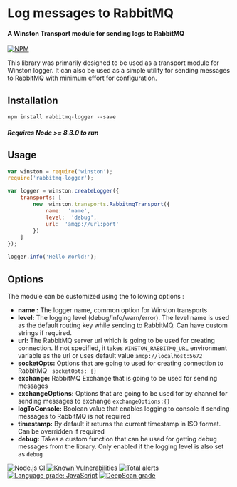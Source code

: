 # Log messages to RabbitMQ
#### A Winston Transport module for sending logs to RabbitMQ
[![NPM](https://nodei.co/npm/rabbitmq-logger.png)](https://nodei.co/npm/winston-daily-rotate-file/)

This library was primarily designed to be used as a transport module for Winston logger.
It can also be used as a simple utility for sending messages to RabbitMQ with minimum effort for configuration.

## Installation
    npm install rabbitmq-logger --save 
##### Requires Node >= 8.3.0 to run

## Usage
``` js
var winston = require('winston');
require('rabbitmq-logger');

var logger = winston.createLogger({
	transports: [
		new  winston.transports.RabbitmqTransport({
			name:  'name',
			level:  'debug',
			url:  'amqp://url:port'
		})
	]
});

logger.info('Hello World!');
```   
## Options
The module can be customized using the following options :

 - **name :** The logger name, common option for Winston transports
 - **level:** The logging level (debug/info/warn/error). The level name is used as the default routing key while sending to RabbitMQ. Can have custom strings if required.
 -  **url:** The RabbitMQ server url which is going to be used for creating connection. If not specified, it takes ```WINSTON_RABBITMQ_URL``` environment variable as the url or uses default value ```amqp://localhost:5672```
 - **socketOpts:** Options that are going to used for creating connection to RabbitMQ  ``` socketOpts: {}```
- **exchange:** RabbitMQ Exchange that is going to be used for sending messages
- **exchangeOptions:** Options that are going to be used for by channel for sending messages to exchange ```exchangeOptions:{} ```
-   **logToConsole:** Boolean value that enables logging to console if sending messages to RabbitMQ is not required
-  **timestamp:** By default it returns the current timestamp in ISO format. Can be overridden if required
- **debug:** Takes a custom function that can be used for getting debug messages from the library. Only enabled if the logging level is also set as ```debug```
  

![Node.js CI](https://github.com/debarghyab/winston-rabbitmq-transport/workflows/Node.js%20CI/badge.svg?branch=master)
[![Known Vulnerabilities](https://snyk.io/test/github/debarghyab/winston-rabbitmq-transport/badge.svg?targetFile=package.json)](https://snyk.io/test/github/debarghyab/winston-rabbitmq-transport?targetFile=package.json)
[![Total alerts](https://img.shields.io/lgtm/alerts/g/debarghyab/winston-rabbitmq-transport.svg?logo=lgtm&logoWidth=18)](https://lgtm.com/projects/g/debarghyab/winston-rabbitmq-transport/alerts/)
[![Language grade: JavaScript](https://img.shields.io/lgtm/grade/javascript/g/debarghyab/winston-rabbitmq-transport.svg?logo=lgtm&logoWidth=18)](https://lgtm.com/projects/g/debarghyab/winston-rabbitmq-transport/context:javascript)
[![DeepScan grade](https://deepscan.io/api/teams/8541/projects/10743/branches/152613/badge/grade.svg)](https://deepscan.io/dashboard#view=project&tid=8541&pid=10743&bid=152613)